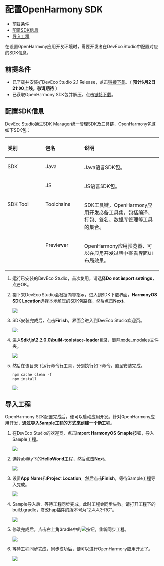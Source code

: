 # 配置OpenHarmony SDK<a name="ZH-CN_TOPIC_0000001113561194"></a>

-   [前提条件](#section164161442154812)
-   [配置SDK信息](#section1265592425017)
-   [导入工程](#section12559415183418)

在设置OpenHarmony应用开发环境时，需要开发者在DevEco Studio中配置对应的SDK信息。

## 前提条件<a name="section164161442154812"></a>

-   已下载并安装好DevEco Studio 2.1 Release，点击[链接下载](https://developer.harmonyos.com/cn/develop/deveco-studio#download)。（ **预计6月2日21:00上线，敬请期待** ）
-   已获取OpenHarmony SDK包并解压，点击[链接下载](https://mirror.iscas.ac.cn/OpenHarmony/sdk/OpenHarmony-SDK-2.0-Canary.7z)。

## 配置SDK信息<a name="section1265592425017"></a>

DevEco Studio通过SDK Manager统一管理SDK及工具链，OpenHarmony包含如下SDK包：

<a name="table64565810577"></a>
<table><thead align="left"><tr id="row12455580576"><th class="cellrowborder" valign="top" width="24.709999999999997%" id="mcps1.1.4.1.1"><p id="p34565812572"><a name="p34565812572"></a><a name="p34565812572"></a>类别</p>
</th>
<th class="cellrowborder" valign="top" width="25.3%" id="mcps1.1.4.1.2"><p id="p104675817575"><a name="p104675817575"></a><a name="p104675817575"></a>包名</p>
</th>
<th class="cellrowborder" valign="top" width="49.99%" id="mcps1.1.4.1.3"><p id="p194610586574"><a name="p194610586574"></a><a name="p194610586574"></a>说明</p>
</th>
</tr>
</thead>
<tbody><tr id="row134615875716"><td class="cellrowborder" rowspan="2" valign="top" width="24.709999999999997%" headers="mcps1.1.4.1.1 "><p id="p8312243811"><a name="p8312243811"></a><a name="p8312243811"></a>SDK</p>
</td>
<td class="cellrowborder" valign="top" width="25.3%" headers="mcps1.1.4.1.2 "><p id="p674413467918"><a name="p674413467918"></a><a name="p674413467918"></a>Java</p>
</td>
<td class="cellrowborder" valign="top" width="49.99%" headers="mcps1.1.4.1.3 "><p id="p107441464917"><a name="p107441464917"></a><a name="p107441464917"></a>Java语言SDK包。</p>
</td>
</tr>
<tr id="row44334409916"><td class="cellrowborder" valign="top" headers="mcps1.1.4.1.1 "><p id="p1946175813574"><a name="p1946175813574"></a><a name="p1946175813574"></a>JS</p>
</td>
<td class="cellrowborder" valign="top" headers="mcps1.1.4.1.2 "><p id="p54625885713"><a name="p54625885713"></a><a name="p54625885713"></a>JS语言SDK包。</p>
</td>
</tr>
<tr id="row14474585576"><td class="cellrowborder" rowspan="2" valign="top" width="24.709999999999997%" headers="mcps1.1.4.1.1 "><p id="p124765819578"><a name="p124765819578"></a><a name="p124765819578"></a>SDK Tool</p>
</td>
<td class="cellrowborder" valign="top" width="25.3%" headers="mcps1.1.4.1.2 "><p id="p1947135818571"><a name="p1947135818571"></a><a name="p1947135818571"></a>Toolchains</p>
</td>
<td class="cellrowborder" valign="top" width="49.99%" headers="mcps1.1.4.1.3 "><p id="p7471158105711"><a name="p7471158105711"></a><a name="p7471158105711"></a>SDK工具链，OpenHarmony应用开发必备工具集，包括编译、打包、签名、数据库管理等工具的集合。</p>
</td>
</tr>
<tr id="row337931010"><td class="cellrowborder" valign="top" headers="mcps1.1.4.1.1 "><p id="p193791108"><a name="p193791108"></a><a name="p193791108"></a>Previewer</p>
</td>
<td class="cellrowborder" valign="top" headers="mcps1.1.4.1.2 "><p id="p1238951018"><a name="p1238951018"></a><a name="p1238951018"></a>OpenHarmony应用预览器，可以在应用开发过程中查看界面UI布局效果。</p>
</td>
</tr>
</tbody>
</table>

1.  运行已安装的DevEco Studio，首次使用，请选择**Do not import settings**，点击OK。
2.  接下来DevEco Studio会根据向导指示，进入到SDK下载界面，**HarmonyOS SDK Location**选择本地解压的SDK包路径，然后点击**Next**。

    ![](figures/zh-cn_image_0000001117288684.png)

3.  SDK安装完成后，点击**Finish**，界面会进入到DevEco Studio欢迎页。

    ![](figures/zh-cn_image_0000001162781359.png)

4.  进入**Sdk\\js\\2.2.0.0\\build-tools\\ace-loader**目录，删除node\_modules文件夹。

    ![](figures/zh-cn_image_0000001117289652.png)

5.  然后在该目录下运行命令行工具，分别执行如下命令，直至安装完成。

    ```
    npm cache clean -f
    npm install
    ```

    ![](figures/zh-cn_image_0000001163170097.png)


## 导入工程<a name="section12559415183418"></a>

OpenHarmony SDK配置完成后，便可以启动应用开发。针对OpenHarmony应用开发，**通过导入Sample工程的方式来创建一个新工程**。

1.  在DevEco Studio的欢迎页，点击**Import HarmonyOS Smaple**按钮，导入Sample工程。

    ![](figures/zh-cn_image_0000001163495457.png)

2.  选择ability下的**HelloWorld**工程，然后点击**Next**。

    ![](figures/zh-cn_image_0000001117295732.png)

3.  设置**App Name**和**Project Location**，然后点击**Finish**，等待Sample工程导入完成。

    ![](figures/zh-cn_image_0000001163500855.png)

4.  Sample导入后，等待工程同步完成，此时工程会同步失败。请打开工程下的build.gradle，修改hap插件的版本号为“2.4.4.3-RC”。

    ![](figures/zh-cn_image_0000001163550987.png)

5.  修改完成后，点击右上角Gradle中的![](figures/zh-cn_image_0000001117304698.png)按钮，重新同步工程。

    ![](figures/zh-cn_image_0000001117145200.png)

6.  等待工程同步完成，同步成功后，便可以进行OpenHarmony应用开发了。

    ![](figures/zh-cn_image_0000001117145614.png)


